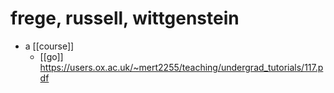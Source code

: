 # frege, russell, wittgenstein

- a [[course]]
  - [[go]] https://users.ox.ac.uk/~mert2255/teaching/undergrad_tutorials/117.pdf

